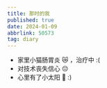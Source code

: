 ```yaml
---
title: 那时的我
published: true
date: 2024-01-09
abbrlink: 50573
tag: diary
---
```


- 家里小猫肠胃炎 😿 ，治疗中 :(
- 对技术丧失信心 😔
- 心里有了小太阳 🔆 :)
